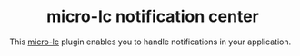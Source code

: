 <div align="center">

# micro-lc notification center

</div>

This [micro-lc][micro-lc] plugin enables you to handle notifications in your application.

[micro-lc]: https://github.com/micro-lc/micro-lc
